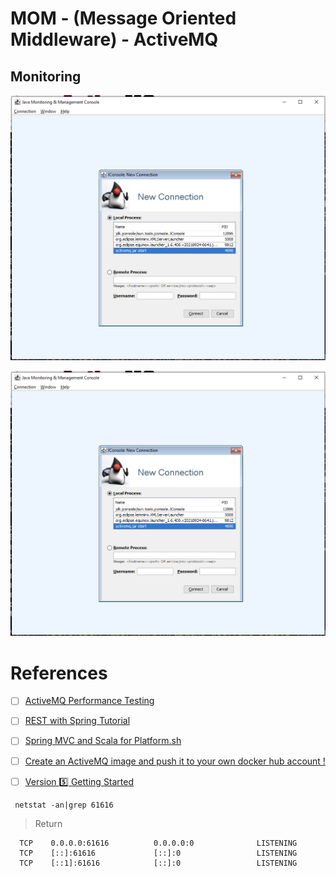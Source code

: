 # MOM - (Message Oriented Middleware) - ActiveMQ


## Monitoring

 <img src="../images/jconsole-connection.png" alt="hi" class="inline" width=558 />


![image](../images/jconsole-connection.png)

# References

- [ ] [ActiveMQ Performance Testing](https://www.javacodegeeks.com/2018/09/activemq-performance-testing.html)
- [ ] [REST with Spring Tutorial](https://www.baeldung.com/rest-with-spring-series)
- [ ] [Spring MVC and Scala for Platform.sh](https://github.com/platformsh-examples/scala)
- [ ] [Create an ActiveMQ image and push it to your own docker hub account !](https://medium.com/@bilal.asif.97/create-an-activemq-image-and-push-it-to-your-own-docker-hub-account-516a05eba10a)

- [ ] [Version :five: Getting Started](https://activemq.apache.org/version-5-getting-started.html)

```
 netstat -an|grep 61616
```
> Return
```
  TCP    0.0.0.0:61616          0.0.0.0:0              LISTENING
  TCP    [::]:61616             [::]:0                 LISTENING
  TCP    [::1]:61616            [::]:0                 LISTENING
```
